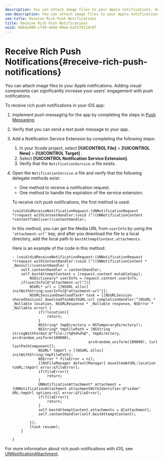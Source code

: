 ```yaml
---
description: You can attach image files to your Apple notifications. Adding visual components can significantly increase your users' engagement with push notifications.
seo-description: You can attach image files to your Apple notifications. Adding visual components can significantly increase your users' engagement with push notifications.
seo-title: Receive Rich Push Notifications
title: Receive Rich Push Notifications
uuid: 0dbda409-cf49-4eb8-90ee-baf27911dc07
---
```


# Receive Rich Push Notifications{#receive-rich-push-notifications}

You can attach image files to your Apple notifications. Adding visual components can significantly increase your users' engagement with push notifications.

To receive rich push notifications in your iOS app:

1. Implement push messaging for the app by completing the steps in [Push Messaging](../../messaging-main/push-messaging/push-messaging.md#concept_20DC1BC609B642CB93DB39D930DD7AF2). 
1. Verify that you can send a text push message to your app. 
1. Add a Notification Service Extension by completing the following steps:

   1. In your Xcode project, select  **[!UICONTROL File]** > **[!UICONTROL New]** > **[!UICONTROL Target]** . 
   1. Select **[!UICONTROL Notification Service Extension]**. 
   1. Verify that the `NotificationService.m` file exists.

1. Open the `NotificationService.m` file and verify that the following delegate methods exist:

   * One method to receive a notification request. 
   * One method to handle the expiration of the service extension.

   To receive rich push notifications, the first method is used: 

   ```
   (void)didReceiveNotificationRequest:(UNNotificationRequest *)request withContentHandler:(void (^)(UNNotificationContent *contentToDeliver))contentHandler;
   ```

   In this method, you can get the Media URL from `userInfo` by using the `‘attachment-url’` key, and after you download the file to a local directory, add the local path to `bestAttemptContent.attachments`.

   Here is an example of the code in this method: 

   ```
   - (void)didReceiveNotificationRequest:(UNNotificationRequest *)request withContentHandler:(void (^)(UNNotificationContent * _Nonnull))contentHandler { 
       self.contentHandler = contentHandler; 
       self.bestAttemptContent = [request.content mutableCopy]; 
           NSDictionary* userInfo = request.content.userInfo; 
       if(userInfo[@"attachment-url"]){ 
           NSURL* url = [[NSURL alloc] initWithString:userInfo[@"attachment-url"]]; 
           NSURLSessionDownloadTask* task = [[NSURLSession sharedSession] downloadTaskWithURL:url completionHandler:^(NSURL * _Nullable location, NSURLResponse * _Nullable response, NSError * _Nullable error) { 
               if(!location){ 
                   return; 
               } 
               NSString* tmpDirectory = NSTemporaryDirectory(); 
               NSString* tmpFilePath = [NSString stringWithFormat:@"file://%@%d%d%@", tmpDirectory, arc4random_uniform(100000), 
                                      arc4random_uniform(100000), [url lastPathComponent]]; 
               NSURL* tmpUrl = [[NSURL alloc] initWithString:tmpFilePath]; 
               NSError * fileError = nil; 
               [[NSFileManager defaultManager] moveItemAtURL:location toURL:tmpUrl error:&fileError]; 
               if(fileError){ 
                   return; 
               } 
               UNNotificationAttachment* attachment = [UNNotificationAttachment attachmentWithIdentifier:@"video" URL:tmpUrl options:nil error:&fileError]; 
               if(fileError){ 
                   return; 
               } 
               self.bestAttemptContent.attachments = @[attachment]; 
               self.contentHandler(self.bestAttemptContent); 
                
           }]; 
           [task resume]; 
       } 
        
   }
   ```

For more information about rich push notifications with iOS, see [UNNotificationAttachment](https://developer.apple.com/documentation/usernotifications/unnotificationattachment). 
